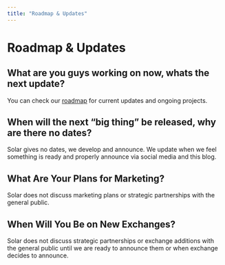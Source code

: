 ```yaml
---
title: "Roadmap & Updates"
---
```


# Roadmap & Updates

## What are you guys working on now, whats the next update?

You can check our [roadmap](https://solar.network/roadmap/) for current updates and ongoing projects.

## When will the next “big thing” be released, why are there no dates?

Solar gives no dates, we develop and announce. We update when we feel something is ready and properly announce via social media and this blog.

## What Are Your Plans for Marketing?

Solar does not discuss marketing plans or strategic partnerships with the general public.

## When Will You Be on New Exchanges?

Solar does not discuss strategic partnerships or exchange additions with the general public until we are ready to announce them or when exchange decides to announce.
